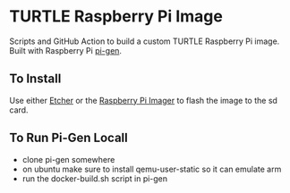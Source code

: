 # TURTLE Raspberry Pi Image
Scripts and GitHub Action to build a custom TURTLE Raspberry Pi image. Built with Raspberry Pi [pi-gen](https://github.com/RPi-Distro/pi-gen).

## To Install
Use either [Etcher](https://etcher.balena.io/) or the [Raspberry Pi Imager](https://www.raspberrypi.com/software/) to flash the image to the sd card.


## To Run Pi-Gen Locall
- clone pi-gen somewhere
- on ubuntu make sure to install qemu-user-static so it can emulate arm
- run the docker-build.sh script in pi-gen